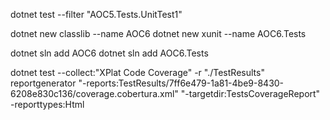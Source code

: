 dotnet test --filter "AOC5.Tests.UnitTest1"

dotnet new classlib --name AOC6
dotnet new xunit --name AOC6.Tests

dotnet sln add AOC6
dotnet sln add AOC6.Tests  

dotnet test --collect:"XPlat Code Coverage" -r "./TestResults"
reportgenerator  "-reports:TestResults/7ff6e479-1a81-4be9-8430-6208e830c136/coverage.cobertura.xml" "-targetdir:TestsCoverageReport" -reporttypes:Html